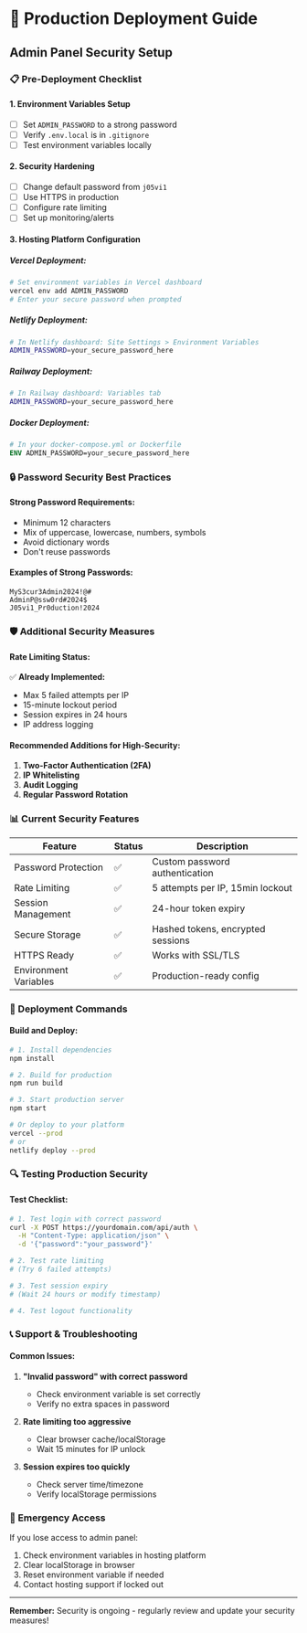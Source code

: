 # 🚀 Production Deployment Guide

## Admin Panel Security Setup

### 📋 Pre-Deployment Checklist

#### 1. **Environment Variables Setup**
- [ ] Set `ADMIN_PASSWORD` to a strong password
- [ ] Verify `.env.local` is in `.gitignore`
- [ ] Test environment variables locally

#### 2. **Security Hardening**
- [ ] Change default password from `j05vi1`
- [ ] Use HTTPS in production
- [ ] Configure rate limiting
- [ ] Set up monitoring/alerts

#### 3. **Hosting Platform Configuration**

##### **Vercel Deployment:**
```bash
# Set environment variables in Vercel dashboard
vercel env add ADMIN_PASSWORD
# Enter your secure password when prompted
```

##### **Netlify Deployment:**
```bash
# In Netlify dashboard: Site Settings > Environment Variables
ADMIN_PASSWORD=your_secure_password_here
```

##### **Railway Deployment:**
```bash
# In Railway dashboard: Variables tab
ADMIN_PASSWORD=your_secure_password_here
```

##### **Docker Deployment:**
```dockerfile
# In your docker-compose.yml or Dockerfile
ENV ADMIN_PASSWORD=your_secure_password_here
```

### 🔒 Password Security Best Practices

#### **Strong Password Requirements:**
- Minimum 12 characters
- Mix of uppercase, lowercase, numbers, symbols
- Avoid dictionary words
- Don't reuse passwords

#### **Examples of Strong Passwords:**
```
MyS3cur3Admin2024!@#
AdminP@ssw0rd#2024$
J05vi1_Pr0duction!2024
```

### 🛡️ Additional Security Measures

#### **Rate Limiting Status:**
✅ **Already Implemented:**
- Max 5 failed attempts per IP
- 15-minute lockout period
- Session expires in 24 hours
- IP address logging

#### **Recommended Additions for High-Security:**
1. **Two-Factor Authentication (2FA)**
2. **IP Whitelisting**
3. **Audit Logging**
4. **Regular Password Rotation**

### 📊 Current Security Features

| Feature | Status | Description |
|---------|--------|-------------|
| Password Protection | ✅ | Custom password authentication |
| Rate Limiting | ✅ | 5 attempts per IP, 15min lockout |
| Session Management | ✅ | 24-hour token expiry |
| Secure Storage | ✅ | Hashed tokens, encrypted sessions |
| HTTPS Ready | ✅ | Works with SSL/TLS |
| Environment Variables | ✅ | Production-ready config |

### 🚀 Deployment Commands

#### **Build and Deploy:**
```bash
# 1. Install dependencies
npm install

# 2. Build for production
npm run build

# 3. Start production server
npm start

# Or deploy to your platform
vercel --prod
# or
netlify deploy --prod
```

### 🔍 Testing Production Security

#### **Test Checklist:**
```bash
# 1. Test login with correct password
curl -X POST https://yourdomain.com/api/auth \
  -H "Content-Type: application/json" \
  -d '{"password":"your_password"}'

# 2. Test rate limiting
# (Try 6 failed attempts)

# 3. Test session expiry
# (Wait 24 hours or modify timestamp)

# 4. Test logout functionality
```

### 📞 Support & Troubleshooting

#### **Common Issues:**
1. **"Invalid password" with correct password**
   - Check environment variable is set correctly
   - Verify no extra spaces in password

2. **Rate limiting too aggressive**
   - Clear browser cache/localStorage
   - Wait 15 minutes for IP unlock

3. **Session expires too quickly**
   - Check server time/timezone
   - Verify localStorage permissions

### 🔐 Emergency Access

If you lose access to admin panel:
1. Check environment variables in hosting platform
2. Clear localStorage in browser
3. Reset environment variable if needed
4. Contact hosting support if locked out

---

**Remember:** Security is ongoing - regularly review and update your security measures!
